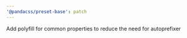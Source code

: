 ```yaml
---
'@pandacss/preset-base': patch
---
```


Add polyfill for common properties to reduce the need for autoprefixer
